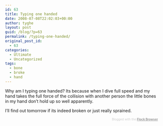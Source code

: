 ```yaml
---
id: 63
title: Typing one handed
date: 2008-07-08T22:02:03+00:00
author: tyghe
layout: post
guid: /blog/?p=63
permalink: /typing-one-handed/
original_post_id:
  - 63
categories:
  - Ultimate
  - Uncategorized
tags:
  - bone
  - broke
  - hand
---
```

Why am I typing one handed? Its because when I dive full speed and my hand takes the full force of the collision with another person the little bones in my hand don&#8217;t hold up so well apparently.

I&#8217;ll find out tomorrow if its indeed broken or just really sprained.

<div class="flockcredit" style="text-align:right;color:#CCC;font-size:x-small;">
  Blogged with the <a href="http://www.flock.com/blogged-with-flock" style="color:#999;font-weight:bold;" target="_new" title="Flock Browser">Flock Browser</a>
</div>
